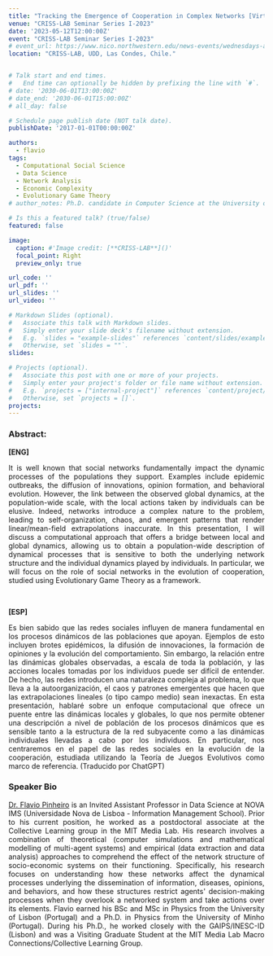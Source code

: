 ```yaml
---
title: "Tracking the Emergence of Cooperation in Complex Networks [Virtual Talk]"
venue: "CRISS-LAB Seminar Series I-2023"
date: '2023-05-12T12:00:00Z'
event: "CRISS-LAB Seminar Series I-2023"
# event_url: https://www.nico.northwestern.edu/news-events/wednesdays-at-nico/speakers-2021.html
location: "CRISS-LAB, UDD, Las Condes, Chile."


# Talk start and end times.
#   End time can optionally be hidden by prefixing the line with `#`.
# date: '2030-06-01T13:00:00Z'
# date_end: '2030-06-01T15:00:00Z'
# all_day: false

# Schedule page publish date (NOT talk date).
publishDate: '2017-01-01T00:00:00Z'

authors: 
  - flavio
tags: 
  - Computational Social Science
  - Data Science
  - Network Analysis
  - Economic Complexity
  - Evolutionary Game Theory
# author_notes: Ph.D. candidate in Computer Science at the University of Toulouse.

# Is this a featured talk? (true/false)
featured: false

image:
  caption: #'Image credit: [**CRISS-LAB**]()'
  focal_point: Right
  preview_only: true

url_code: ''
url_pdf: ''
url_slides: ''
url_video: ''

# Markdown Slides (optional).
#   Associate this talk with Markdown slides.
#   Simply enter your slide deck's filename without extension.
#   E.g. `slides = "example-slides"` references `content/slides/example-slides.md`.
#   Otherwise, set `slides = ""`.
slides:

# Projects (optional).
#   Associate this post with one or more of your projects.
#   Simply enter your project's folder or file name without extension.
#   E.g. `projects = ["internal-project"]` references `content/project/deep-learning/index.md`.
#   Otherwise, set `projects = []`.
projects:
---
```


<head>
<script src="https://cdn.jsdelivr.net/npm/add-to-calendar-button@2" async defer></script>

</head>


<div>
<add-to-calendar-button
  name="Tracking the Emergence of Cooperation in Complex Networks. By Flavio Pinheiro, Ph.D. at CRISS-LAB (Via Zoom)"
  description="Zoom link: https://udd.zoom.us/j/82674667828?pwd=amlmNlk3R0hPZzlFOTRYY2tZRW9Gdz09"
  startDate="2023-05-12"
  endDate="2023-05-12"
  startTime="11:00"
  endTime="12:30"
  location="Virtual"
  options="['Apple','Google','iCal','Microsoft365','Outlook.com','Yahoo']"
  timeZone="America/Santiago"
  trigger="click"
  inline
  listStyle="modal"
  iCalFileName="Reminder-Event"
  >
</add-to-calendar-button>
</div>

### Abstract:
<div>

**[ENG]**
<p align="justify"> It is well known that social networks fundamentally impact the dynamic processes of the populations they support. Examples include epidemic outbreaks, the diffusion of innovations, opinion formation, and behavioral evolution. However, the link between the observed global dynamics, at the population-wide scale, with the local actions taken by individuals can be elusive. Indeed, networks introduce a complex nature to the problem, leading to self-organization, chaos, and emergent patterns that render linear/mean-field extrapolations inaccurate. In this presentation, I will discuss a computational approach that offers a bridge between local and global dynamics, allowing us to obtain a population-wide description of dynamical processes that is sensitive to both the underlying network structure and the individual dynamics played by individuals. In particular, we will focus on the role of social networks in the evolution of cooperation, studied using Evolutionary Game Theory as a framework.</p>
<br>

**[ESP]**
<p align="justify"> Es bien sabido que las redes sociales influyen de manera fundamental en los procesos dinámicos de las poblaciones que apoyan. Ejemplos de esto incluyen brotes epidémicos, la difusión de innovaciones, la formación de opiniones y la evolución del comportamiento. Sin embargo, la relación entre las dinámicas globales observadas, a escala de toda la población, y las acciones locales tomadas por los individuos puede ser difícil de entender. De hecho, las redes introducen una naturaleza compleja al problema, lo que lleva a la autoorganización, el caos y patrones emergentes que hacen que las extrapolaciones lineales (o tipo campo medio) sean inexactas. En esta presentación, hablaré sobre un enfoque computacional que ofrece un puente entre las dinámicas locales y globales, lo que nos permite obtener una descripción a nivel de población de los procesos dinámicos que es sensible tanto a la estructura de la red subyacente como a las dinámicas individuales llevadas a cabo por los individuos. En particular, nos centraremos en el papel de las redes sociales en la evolución de la cooperación, estudiada utilizando la Teoría de Juegos Evolutivos como marco de referencia. (Traducido por ChatGPT)</p>

### Speaker Bio
<p align="justify">  <a href="https://scholar.google.com/citations?user=_nJlyEgAAAAJ&hl=es" target="_blank">Dr. Flavio Pinheiro</a>  is an Invited Assistant Professor in Data Science at NOVA IMS (Universidade Nova de Lisboa - Information Management School). Prior to his current position, he worked as a postdoctoral associate at the Collective Learning group in the MIT Media Lab. His research involves a combination of theoretical (computer simulations and mathematical modelling of multi-agent systems) and empirical (data extraction and data analysis) approaches to comprehend the effect of the network structure of socio-economic systems on their functioning. Specifically, his research focuses on understanding how these networks affect the dynamical processes underlying the dissemination of information, diseases, opinions, and behaviors, and how these structures restrict agents' decision-making processes when they overlook a networked system and take actions over its elements. Flavio earned his BSc and MSc in Physics from the University of Lisbon (Portugal) and a Ph.D. in Physics from the University of Minho (Portugal). During his Ph.D., he worked closely with the GAIPS/INESC-ID (Lisbon) and was a Visiting Graduate Student at the MIT Media Lab Macro Connections/Collective Learning Group.</p>

</div>
